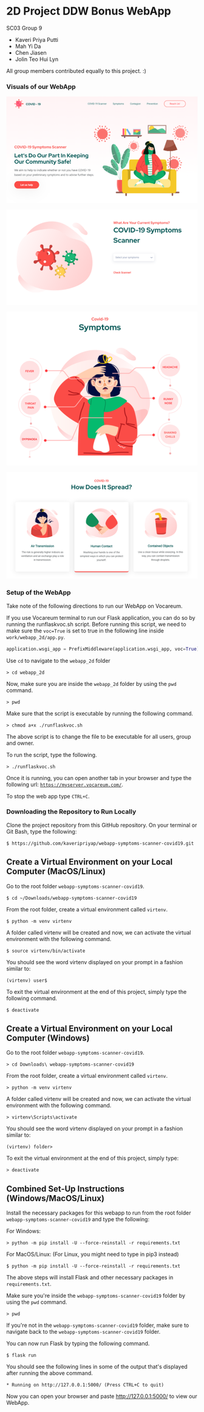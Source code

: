# 2D Project DDW Bonus WebApp

SC03 Group 9
- Kaveri Priya Putti
- Mah Yi Da
- Chen Jiasen
- Jolin Teo Hui Lyn

All group members contributed equally to this project. :)

### Visuals of our WebApp

![Overview](templates/img/img_10.PNG)

![Scanner](templates/img/img_11.PNG)

![Symptoms](templates/img/img_12.PNG)

![Contagion](templates/img/img_13.PNG)


### Setup of the WebApp

Take note of the following directions to run our WebApp on Vocareum.

If you use Vocareum terminal to run our Flask application, you can do so by running the runflaskvoc.sh script. Before running this script, we need to make sure the `voc=True` is set to true in the following line inside `work/webapp_2d/app.py`.

```python
application.wsgi_app = PrefixMiddleware(application.wsgi_app, voc=True)
```

Use `cd` to navigate to the `webapp_2d` folder

```shell
> cd webapp_2d
```

Now, make sure you are inside the `webapp_2d` folder by using the `pwd` command. 

```shell
> pwd
```

Make sure that the script is executable by running the following command. 

```shell
> chmod a+x ./runflaskvoc.sh
```
The above script is to change the file to be executable for all users, group and owner.

To run the script, type the following.

```shell
> ./runflaskvoc.sh
```

Once it is running, you can open another tab in your browser and type the following url: [`https://myserver.vocareum.com/`](https://myserver.vocareum.com/).

To stop the web app type `CTRL+C`. 

### Downloading the Repository to Run Locally

Clone the project repository from this GitHub repository. On your terminal or Git Bash, type the following:
```shell
$ https://github.com/kaveripriyap/webapp-symptoms-scanner-covid19.git
```

## Create a Virtual Environment on your Local Computer (MacOS/Linux)

Go to the root folder `webapp-symptoms-scanner-covid19`.

```shell
$ cd ~/Downloads/webapp-symptoms-scanner-covid19
```
From the root folder, create a virtual environment called `virtenv`.
```shell
$ python -m venv virtenv
```
A folder called virtenv will be created and now, we can activate the virtual environment with the following command.

```shell
$ source virtenv/bin/activate
```
You should see the word virtenv displayed on your prompt in a fashion similar to:

```shell
(virtenv) user$
```

To exit the virtual environment at the end of this project, simply type the following command.

```shell
$ deactivate
```

## Create a Virtual Environment on your Local Computer (Windows)

Go to the root folder  `webapp-symptoms-scanner-covid19`.

```shell
> cd Downloads\ webapp-symptoms-scanner-covid19
```

From the root folder, create a virtual environment called `virtenv`.

```shell
> python -m venv virtenv
```

A folder called virtenv will be created and now, we can activate the virtual environment with the following command.

```shell
> virtenv\Scripts\activate
```

You should see the word virtenv displayed on your prompt in a fashion similar to:

```shell
(virtenv) folder>
```

To exit the virtual environment at the end of this project, simply type:

```shell
> deactivate
```

## Combined Set-Up Instructions (Windows/MacOS/Linux)

Install the necessary packages for this webapp to run from the root folder `webapp-symptoms-scanner-covid19` and type the following:

For Windows:

```shell
> python -m pip install -U --force-reinstall -r requirements.txt
```

For MacOS/Linux: (For Linux, you might need to type in pip3 instead)
```shell
$ python -m pip install -U --force-reinstall -r requirements.txt
```

The above steps will install Flask and other necessary packages in `requirements.txt`.

Make sure you're inside the `webapp-symptoms-scanner-covid19` folder by using the `pwd` command.

```shell
> pwd
```

If you're not in the `webapp-symptoms-scanner-covid19` folder, make sure to navigate back to the `webapp-symptoms-scanner-covid19` folder.

You can now run Flask by typing the following command.
```shell
$ flask run
```

You should see the following lines in some of the output that's displayed after running the above command.
```shell
* Running on http://127.0.0.1:5000/ (Press CTRL+C to quit)
```

Now you can open your browser and paste http://127.0.0.1:5000/ to view our WebApp.
